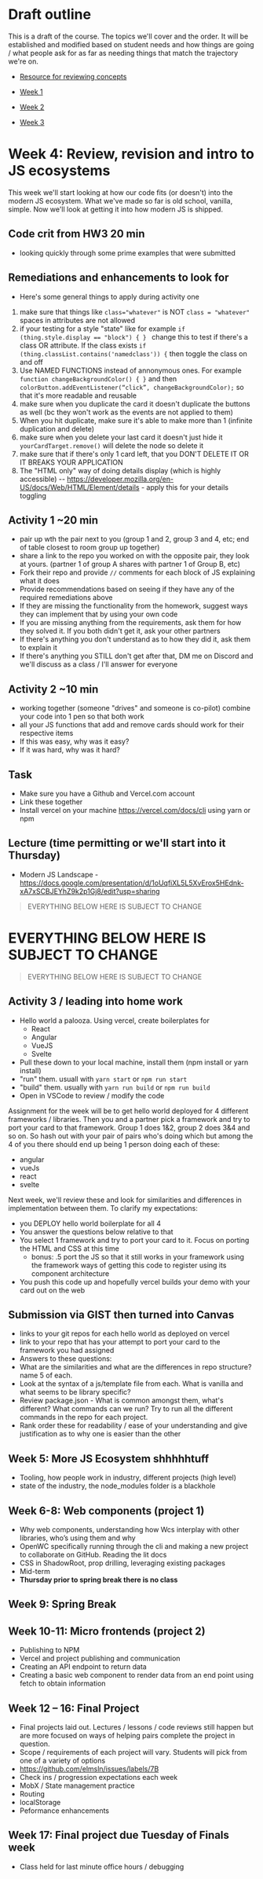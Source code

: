 # Draft outline
This is a draft of the course. The topics we'll cover and the order. It will be established and modified based on student needs and how things are going / what people ask for as far as needing things that match the trajectory we're on.
- [Resource for reviewing concepts](https://youtube.com/playlist?list=PLJQupiji7J5efO_Q5VGZcPE4O_TM_HGP4)

- [Week 1](https://github.com/elmsln/edtechjoker/tree/master/sp-23/week-1)
- [Week 2](https://github.com/elmsln/edtechjoker/tree/master/sp-23/week-2)
- [Week 3](https://github.com/elmsln/edtechjoker/tree/master/sp-23/week-3)

# Week 4:  Review, revision and intro to JS ecosystems

This week we'll start looking at how our code fits (or doesn't) into the modern JS ecosystem. What we've made so far is old school, vanilla, simple. Now we'll look at getting it into how modern JS is shipped.

## Code crit from HW3 20 min
- looking quickly through some prime examples that were submitted

## Remediations and enhancements to look for
- Here's some general things to apply during activity one
1. make sure that things like `class="whatever"` is NOT `class = "whatever"` spaces in attributes are not allowed
2. if your testing for a style "state" like for example `if (thing.style.display == "block") { } ` change this to test if there's a class OR attribute. If the class exists `if (thing.classList.contains('namedclass')) {` then toggle the class on and off
3. Use NAMED FUNCTIONS instead of annonymous ones. For example `function changeBackgroundColor() { }` and then `colorButton.addEventListener(“click”, changeBackgroundColor);` so that it's more readable and reusable
4. make sure when you duplicate the card it doesn't duplicate the buttons as well (bc they won't work as the events are not applied to them)
5. When you hit duplicate, make sure it's able to make more than 1 (infinite duplication and delete)
6. make sure when you delete your last card it doesn't just hide it `yourCardTarget.remove()` will delete the node so delete it
7. make sure that if there's only 1 card left, that you DON'T DELETE IT OR IT BREAKS YOUR APPLICATION
8. The "HTML only" way of doing details display (which is highly accessible) -- https://developer.mozilla.org/en-US/docs/Web/HTML/Element/details - apply this for your details toggling

## Activity 1 ~20 min
- pair up wth the pair next to you (group 1 and 2, group 3 and 4, etc; end of table closest to room group up together)
- share a link to the repo you worked on with the opposite pair, they look at yours. (partner 1 of group A shares with partner 1 of Group B, etc)
- Fork their repo and provide `//` comments for each block of JS explaining what it does
- Provide recommendations based on seeing if they have any of the required remediations above
- If they are missing the functionality from the homework, suggest ways they can implement that by using your own code
- If you are missing anything from the requirements, ask them for how they solved it. If you both didn't get it, ask your other partners
- If there's anything you don't understand as to how they did it, ask them to explain it
- If there's anything you STILL don't get after that, DM me on Discord and we'll discuss as a class / I'll answer for everyone

## Activity 2 ~10 min
- working together (someone "drives" and someone is co-pilot) combine your code into 1 pen so that both work
- all your JS functions that add and remove cards should work for their respective items
- If this was easy, why was it easy?
- If it was hard, why was it hard?

## Task
- Make sure you have a Github and Vercel.com account
- Link these together
- Install vercel on your machine https://vercel.com/docs/cli using yarn or npm

## Lecture (time permitting or we'll start into it Thursday)
- Modern JS Landscape - https://docs.google.com/presentation/d/1oUqfiXL5L5XvErox5HEdnk-xA7xSCBJEYhZ9k2p1Gj8/edit?usp=sharing


> EVERYTHING BELOW HERE IS SUBJECT TO CHANGE
# EVERYTHING BELOW HERE IS SUBJECT TO CHANGE
> EVERYTHING BELOW HERE IS SUBJECT TO CHANGE

## Activity 3 / leading into home work
- Hello world a palooza. Using vercel, create boilerplates for
  - React
  - Angular
  - VueJS
  - Svelte
- Pull these down to your local machine, install them (npm install or yarn install)
- "run" them. usuall with `yarn start` or `npm run start`
- "build" them. usually with `yarn run build` or `npm run build`
- Open in VSCode to review / modify the code

Assignment for the week will be to get hello world deployed for 4 different frameworks / libraries. Then you and a partner pick a framework and try to port your card to that framework. Group 1 does 1&2, group 2 does 3&4 and so on. So hash out with your pair of pairs who's doing which but among the 4 of you there should end up being 1 person doing each of these:
- angular
- vueJs
- react
- svelte

Next week, we'll review these and look for similarities and differences in implementation between them. To clarify my expectations:
- you DEPLOY hello world boilerplate for all 4
- You answer the questions below relative to that
- You select 1 framework and try to port your card to it. Focus on porting the HTML and CSS at this time
  - bonus: .5 port the JS so that it still works in your framework using the framework ways of getting this code to register using its component architecture
- You push this code up and hopefully vercel builds your demo with your card out on the web

## Submission via GIST then turned into Canvas
- links to your git repos for each hello world as deployed on vercel
- link to your repo that has your attempt to port your card to the framework you had assigned
- Answers to these questions:
- What are the similarities and what are the differences in repo structure? name 5 of each.
- Look at the syntax of a js/template file from each. What is vanilla and what seems to be library specific?
- Review package.json - What is common amongst them, what's different? What commands can we run? Try to run all the different commands in the repo for each project.
- Rank order these for readability / ease of your understanding and give justification as to why one is easier than the other


## Week 5: More JS Ecosystem shhhhhtuff
- Tooling, how people work in industry, different projects (high level)
- state of the industry, the node_modules folder is a blackhole

## Week 6-8: Web components (project 1)
- Why web components, understanding how Wcs interplay with other libraries, who’s using them and why
- OpenWC specifically running through the cli and making a new project to collaborate on GitHub. Reading the lit docs
- CSS in ShadowRoot, prop drilling, leveraging existing packages
- Mid-term
- **Thursday prior to spring break there is no class**

## Week 9: Spring Break

## Week 10-11: Micro frontends (project 2)
- Publishing to NPM
- Vercel and project publishing and communication
- Creating an API endpoint to return data
- Creating a basic web component to render data from an end point using fetch to obtain information

## Week 12 – 16: Final Project
- Final projects laid out. Lectures / lessons / code reviews still happen but are more focused on ways of helping pairs complete the project in question.
- Scope / requirements of each project will vary. Students will pick from one of a variety of options
- https://github.com/elmsln/issues/labels/7B
- Check ins / progression expectations each week
- MobX / State management practice
- Routing
- localStorage
- Peformance enhancements

## Week 17: Final project due Tuesday of Finals week
- Class held for last minute office hours / debugging
